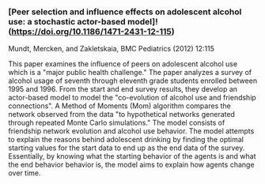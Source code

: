 ### [Peer selection and influence effects on adolescent alcohol use: a stochastic actor-based model]!(https://doi.org/10.1186/1471-2431-12-115)
Mundt, Mercken, and Zakletskaia, BMC Pediatrics (2012) 12:115

This paper examines the influence of peers on adolescent alcohol use which is a "major public health challenge." The paper analyzes a survey of alcohol usage of seventh through eleventh grade students enrolled between 1995 and 1996. From the start and end survey results, they develop an actor-based model to model the "co-evolution of alcohol use and friendship connections". A Method of Moments (Mom) algorithm compares the network observed from the data "to hypothetical networks generated through repeated Monte Carlo simulations." The model consists of friendship network evolution and alcohol use behavior. The model attempts to explain the reasons behind adolescent drinking by finding the optimal starting values for the start data to end up as the end data of the survey. Essentially, by knowing what the starting behavior of the agents is and what the end behavior behavior is, the model aims to explain how agents change over time.
